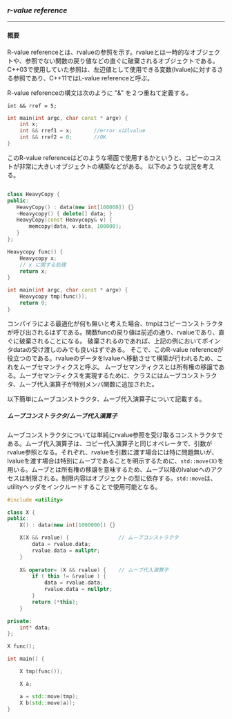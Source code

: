 ### *r-value reference*
---
#### 概要
R-value referenceとは、rvalueの参照を示す。rvalueとは一時的なオブジェクトや、参照でない関数の戻り値などの直ぐに破棄されるオブジェクトである。C++03で使用していた参照は、左辺値として使用できる変数(lvalue)に対するさる参照であり、C++11ではL-value referenceと呼ぶ。

R-value referenceの構文は次のように "&" を２つ重ねて定義する。

`int && rref = 5;`

```c++
int main(int argc, char const * argv) {
    int x;
    int && rref1 = x;       //error xはlvalue
    int && rref2 = 0;       //OK
}
```

このR-value referenceはどのような場面で使用するかというと、コピーのコストが非常に大きいオブジェクトの構築などがある。
以下のような状況を考える。

```c++

class HeavyCopy {
public:
   HeavyCopy() : data(new int[100000]) {}
   ~Heavycopy() { delete[] data; }
   HeavyCopy(const Heavycopy& v) {
       memcopy(data, v.data, 100000);
   }
};

Heavycopy func() {
    Heavycopy x;
    // x に関する処理
    return x;
}

int main(int argc, char const * argv) {
    Heavycopy tmp(func());
    return 0;
}

```

コンパイラによる最適化が何も無いと考えた場合、tmpはコピーコンストラクタが呼び出されるはずである。関数funcの戻り値は前述の通り、rvalueであり、直ぐに破棄されることになる。
破棄されるのであれば、上記の例においてポインタdataの受け渡しのみでも良いはずである。
そこで、このR-value referenceが役立つのである。rvalueのデータをlvalueへ移動させて構築が行われるため、これをムーブセマンティクスと呼ぶ。
ムーブセマンティクスとは所有権の移譲である。ムーブセマンティクスを実現するために、クラスにはムーブコンストラクタ、ムーブ代入演算子が特別メンバ関数に追加された。

以下簡単にムーブコンストラクタ、ムーブ代入演算子について記載する。

##### ムーブコンストラクタ/ムーブ代入演算子
ムーブコンストラクタについては単純にrvalue参照を受け取るコンストラクタである。ムーブ代入演算子は、コピー代入演算子と同じオペレータで、引数がrvalue参照となる。それぞれ、rvalueを引数に渡す場合には特に問題無いが、lvalueを渡す場合は特別にムーブであることを明示するために、`std::move(X)`を用いる。ムーブとは所有権の移譲を意味するため、ムーブ以降のlvalueへのアクセスは制限される。制限内容はオブジェクトの型に依存する。`std::move`は、utilityヘッダをインクルードすることで使用可能となる。

```c++
#include <utility>

class X {
public:
    X() : data(new int[1000000]) {}

    X(X && rvalue) {                // ムーブコンストラクタ
        data = rvalue.data;
        rvalue.data = nullptr;
    }
    
    X& operator= (X && rvalue) {    // ムーブ代入演算子
        if ( this != &rvalue ) {
            data = rvalue.data;
            rvalue.data = nullptr;
        }
        return (*this);
    }

private:
    int* data;
};

X func();

int main() {

    X tmp(func());

    X a;

    a = std::move(tmp);
    X b(std::move(a));
}

```
